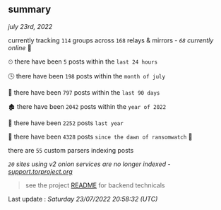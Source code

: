 
## summary
_july 23rd, 2022_

currently tracking `114` groups across `168` relays & mirrors - _`68` currently online_ 📡

⏲ there have been `5` posts within the `last 24 hours`

🕓 there have been `198` posts within the `month of july`

📅 there have been `797` posts within the `last 90 days`

🏚 there have been `2042` posts within the `year of 2022`

🚀 there have been `2252` posts `last year`

🦕 there have been `4328` posts `since the dawn of ransomwatch` 🐣

there are `55` custom parsers indexing posts

_`20` sites using v2 onion services are no longer indexed - [support.torproject.org](https://support.torproject.org/onionservices/v2-deprecation/)_

> see the project [README](https://github.com/jmousqueton/ransomwatch#readme) for backend technicals



Last update : _Saturday 23/07/2022 20:58:32 (UTC)_

